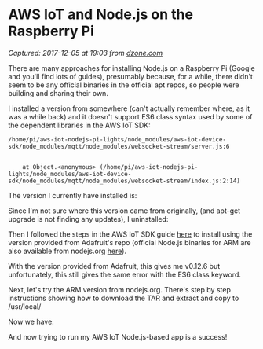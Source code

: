 # AWS IoT and Node.js on the Raspberry Pi

_Captured: 2017-12-05 at 19:03 from [dzone.com](https://dzone.com/articles/aws-iot-and-nodejs-on-the-raspberry-pi?edition=342102&utm_source=Zone%20Newsletter&utm_medium=email&utm_campaign=iot%202017-12-05)_

There are many approaches for installing Node.js on a Raspberry Pi (Google and you'll find lots of guides), presumably because, for a while, there didn't seem to be any official binaries in the official apt repos, so people were building and sharing their own.

I installed a version from somewhere (can't actually remember where, as it was a while back) and it doesn't support ES6 class syntax used by some of the dependent libraries in the AWS IoT SDK:
    
    
    /home/pi/aws-iot-nodejs-pi-lights/node_modules/aws-iot-device-sdk/node_modules/mqtt/node_modules/websocket-stream/server.js:6
    
    
        at Object.<anonymous> (/home/pi/aws-iot-nodejs-pi-lights/node_modules/aws-iot-device-sdk/node_modules/mqtt/node_modules/websocket-stream/index.js:2:14)

The version I currently have installed is:

Since I'm not sure where this version came from originally, (and apt-get upgrade is not finding any updates), I uninstalled:

Then I followed the steps in the AWS IoT SDK guide [here](http://docs.aws.amazon.com/iot/latest/developerguide/iot-device-sdk-node.html) to install using the version provided from Adafruit's repo (official Node.js binaries for ARM are also available from nodejs.org [here](https://nodejs.org/en/download/)).

With the version provided from Adafruit, this gives me v0.12.6 but unfortunately, this still gives the same error with the ES6 class keyword.

Next, let's try the ARM version from nodejs.org. There's step by step instructions showing how to download the TAR and extract and copy to /usr/local/

Now we have:

And now trying to run my AWS IoT Node.js-based app is a success!
